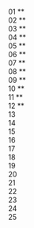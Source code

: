 01 \*\*  
02 \*\*  
03 \*\*  
04 \*\*  
05 \*\*  
06 \*\*  
07 \*\*  
08 \*\*  
09 \*\*  
10 \*\*  
11 \*\*  
12 \*\*  
13  
14  
15  
16  
17  
18  
19  
20  
21  
22  
23  
24  
25
